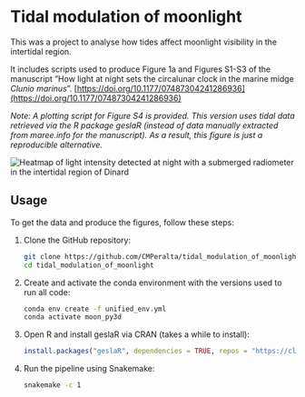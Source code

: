 # Tidal modulation of moonlight
This was a project to analyse how tides affect moonlight visibility in the intertidal region. 

It includes scripts used to produce Figure 1a and Figures S1-S3 of the manuscript ”How light at night sets the circalunar clock in the marine midge *Clunio marinus*”. [https://doi.org/10.1177/07487304241286936](https://doi.org/10.1177/07487304241286936)

*Note: A plotting script for Figure S4 is provided. This version uses tidal data retrieved via the R package geslaR (instead of data manually extracted from maree.info for the manuscript). As a result, this figure is just a reproducible alternative.*


![Heatmap of light intensity detected at night with a
submerged radiometer in the intertidal region of Dinard](02_visuals/Figure1a_nm_400_500_600_2cycles_NIGHT.png)

## Usage

To get the data and produce the figures, follow these steps:

1. Clone the GitHub repository:

   ```bash
   git clone https://github.com/CMPeralta/tidal_modulation_of_moonlight.git
   cd tidal_modulation_of_moonlight
   ```

2. Create and activate the conda environment with the versions used to run all code: 

   ```bash
   conda env create -f unified_env.yml
   conda activate moon_py3d
   ```

3. Open R and install geslaR via CRAN (takes a while to install):

   ```r
   install.packages("geslaR", dependencies = TRUE, repos = "https://cloud.r-project.org")
   ```

4. Run the pipeline using Snakemake:

   ```bash
   snakemake -c 1
   ```